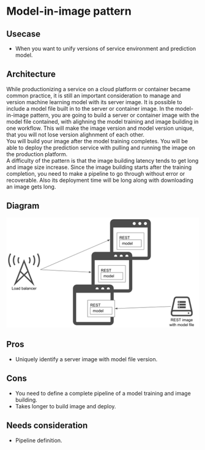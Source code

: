 # Model-in-image pattern

## Usecase
- When you want to unify versions of service environment and prediction model.

## Architecture
While productionizing a service on a cloud platform or container became common practice, it is still an important consideration to manage and version machine learning model with its server image. It is possible to include a model file built in to the server or container image. In the model-in-image pattern, you are going to build a server or container image with the model file contained, with alighning the model training and image building in one workflow. This will make the image version and model version unique, that you will not lose version alighnment of each other.<br>
You will build your image after the model training completes. You will be able to deploy the prediction service with pulling and running the image on the production platform.<br>
A difficulty of the pattern is that the image building latency tends to get long and image size increase. Since the image building starts after the training completion, you need to make a pipeline to go through without error or recoverable. Also its deployment time will be long along with downloading an image gets long.

## Diagram
![diagram](diagram.png)


## Pros
- Uniquely identify a server image with model file version.

## Cons
- You need to define a complete pipeline of a model training and image building.
- Takes longer to build image and deploy.

## Needs consideration
- Pipeline definition.